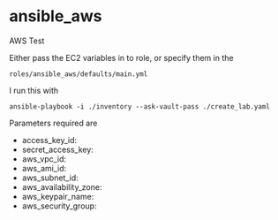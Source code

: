 # ansible_aws
AWS Test

Either pass the EC2 variables in to role, or specify them in the 
    
    roles/ansible_aws/defaults/main.yml


I run this with 

    ansible-playbook -i ./inventory --ask-vault-pass ./create_lab.yaml
    

Parameters required are

* access_key_id: 
* secret_access_key:
* aws_vpc_id: 
* aws_ami_id: 
* aws_subnet_id: 
* aws_availability_zone: 
* aws_keypair_name: 
* aws_security_group: 